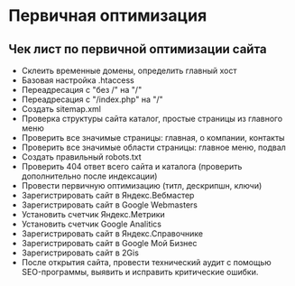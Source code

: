 # Первичная оптимизация
## Чек лист по первичной оптимизации сайта

* Склеить временные домены, определить главный хост
* Базовая настройка .htaccess
* Переадресация с "без /" на "/"
* Переадресация с "/index.php" на "/"
* Создать sitemap.xml
* Проверка структуры сайта каталог, простые страницы из главного меню
* Проверить все значимые страницы: главная, о компании, контакты
* Проверить все значимые области страницы: главное меню, подвал
* Создать правильный robots.txt
* Проверить 404 ответ всего сайта и каталога (проверить дополнительно после
индексации)
* Провести первичную оптимизацию (титл, дескрипшн, ключи)
* Зарегистрировать сайт в Яндекс.Вебмастер
* Зарегистрировать сайт в Google Webmasters
* Установить счетчик Яндекс.Метрики
* Установить счетчик Google Analitics
* Зарегистрировать сайт в Яндекс.Справочнике
* Зарегистрировать сайт в Google Мой Бизнес
* Зарегистрировать сайт в 2Gis
* После открытия сайта, провести технический аудит с помощью SEO-программы, выявить и исправить критические ошибки.